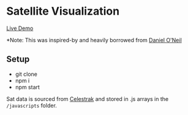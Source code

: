 # Satellite Visualization

[Live Demo](https://satellite-sandbox.herokuapp.com)

*Note: This was inspired-by and heavily borrowed from [Daniel O'Neil](https://github.com/daoneil/spacemission)

## Setup

* git clone
* npm i
* npm start

Sat data is sourced from [Celestrak](https://celestrak.com/) and stored in .js arrays in the `/javascripts` folder.